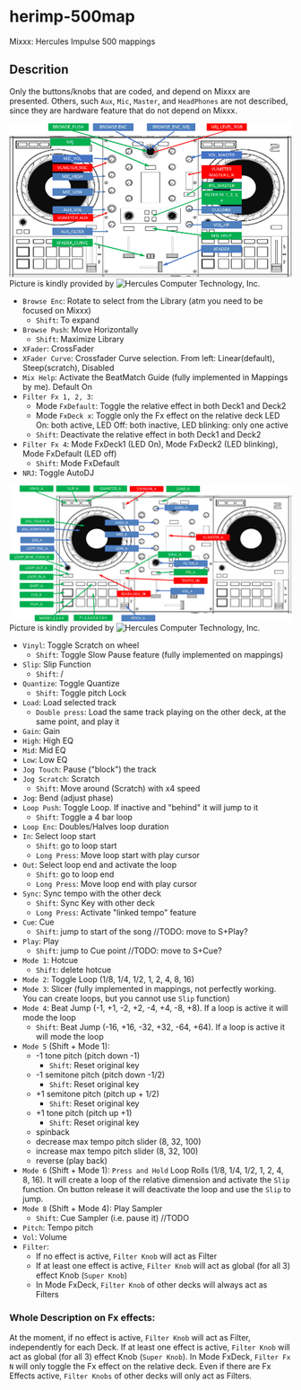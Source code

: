 # herimp-500map
Mixxx: Hercules Impulse 500 mappings

## Descrition

Only the buttons/knobs that are coded, and depend on Mixxx are presented.
Others, such `Aux`, `Mic`, `Master`, and `HeadPhones` are not described, since they are hardware feature that do not depend on Mixxx.

![Global View](https://raw.githubusercontent.com/Ev3nt1ne/herimp-500map/main/other/global.jpg)
Picture is kindly provided by ![Hercules Computer Technology, Inc.](https://www.hercules.com)

 - `Browse Enc`: Rotate to select from the Library (atm you need to be focused on Mixxx)
 	- `Shift`: To expand
 - `Browse Push`: Move Horizontally
 	- `Shift`: Maximize Library
 - `XFader`: CrossFader
 - `XFader Curve`: Crossfader Curve selection. From left: Linear(default), Steep(scratch), Disabled
 - `Mix Help`: Activate the BeatMatch Guide (fully implemented in Mappings by me). Default On
 - `Filter Fx 1, 2, 3`:
 	* Mode `FxDefault`: Toggle the relative effect in both Deck1 and Deck2
	* Mode `FxDeck x`: Toggle only the Fx effect on the relative deck
	LED On: both active, LED Off: both inactive, LED blinking: only one active
 	- `Shift`: Deactivate the relative effect in both Deck1 and Deck2
 - `Filter Fx 4`: Mode FxDeck1 (LED On), Mode FxDeck2 (LED blinking), Mode FxDefault (LED off)
 	- `Shift`: Mode FxDefault
 - `NRJ`: Toggle AutoDJ

![Deck View](https://raw.githubusercontent.com/Ev3nt1ne/herimp-500map/main/other/deck.jpg)
Picture is kindly provided by ![Hercules Computer Technology, Inc.](https://www.hercules.com)

 - `Vinyl`: Toggle Scratch on wheel
 	- `Shift`: Toggle Slow Pause feature (fully implemented on mappings)
 - `Slip`: Slip Function
 	- `Shift`: /
 - `Quantize`: Toggle Quantize
 	- `Shift`: Toggle pitch Lock
 - `Load`: Load selected track
 	- `Double press`: Load the same track playing on the other deck, at the same point, and play it
 - `Gain`: Gain
 - `High`: High EQ
 - `Mid`: Mid EQ
 - `Low`: Low EQ
 - `Jog Touch`: Pause ("block") the track
 - `Jog Scratch`: Scratch
 	- `Shift`: Move around (Scratch) with x4 speed
 - `Jog`: Bend (adjust phase)
 - `Loop Push`: Toggle Loop. If inactive and "behind" it will jump to it
 	- `Shift`: Toggle a 4 bar loop
 - `Loop Enc`: Doubles/Halves loop duration
 - `In`: Select loop start
 	- `Shift`: go to loop start
	- `Long Press`: Move loop start with play cursor
 - `Out`: Select loop end and activate the loop
 	- `Shift`: go to loop end
	- `Long Press`: Move loop end with play cursor
 - `Sync`: Sync tempo with the other deck
 	- `Shift`: Sync Key with other deck
	- `Long Press`: Activate "linked tempo" feature
 - `Cue`: Cue
 	- `Shift`: jump to start of the song //TODO: move to S+Play?
 - `Play`: Play
 	- `Shift`: jump to Cue point //TODO: move to S+Cue?
 - `Mode 1`: Hotcue
 	- `Shift`: delete hotcue
 - `Mode 2`: Toggle Loop (1/8, 1/4, 1/2, 1, 2, 4, 8, 16)
 - `Mode 3`: Slicer (fully implemented in mappings, not perfectly working. You can create loops, but you cannot use `Slip` function)
 - `Mode 4`: Beat Jump (-1, +1, -2, +2, -4, +4, -8, +8). If a loop is active it will mode the loop
 	- `Shift`: Beat Jump (-16, +16, -32, +32, -64, +64). If a loop is active it will mode the loop
 - `Mode 5` (Shift + Mode 1):
 	* -1 tone pitch (pitch down -1)
		- `Shift`: Reset original key
	* -1 semitone pitch (pitch down -1/2)
		- `Shift`: Reset original key
	* +1 semitone pitch (pitch up + 1/2)
		- `Shift`: Reset original key
	* +1 tone pitch (pitch up +1)
		- `Shift`: Reset original key
	* spinback
	* decrease max tempo pitch slider (8, 32, 100)
	* increase max tempo pitch slider (8, 32, 100)
	* reverse (play back)
 - `Mode 6` (Shift + Mode 1): `Press and Hold` Loop Rolls (1/8, 1/4, 1/2, 1, 2, 4, 8, 16). It will create a loop of the relative dimension and activate the `Slip` function. On button release it will deactivate the loop and use the `Slip` to jump.
 - `Mode 8` (Shift + Mode 4): Play Sampler
 	- `Shift`: Cue Sampler (i.e. pause it) //TODO
 - `Pitch`: Tempo pitch
 - `Vol`: Volume
 - `Filter`:
 	* If no effect is active, `Filter Knob` will act as Filter
	* If at least one effect is active, `Filter Knob` will act as global (for all 3) effect Knob (`Super Knob`)
	* In Mode FxDeck, `Filter Knob` of other decks will always act as Filters



### Whole Description on Fx effects:
At the moment, if no effect is active, `Filter Knob` will act as Filter, independently for each Deck.
If at least one effect is active, `Filter Knob` will act as global (for all 3) effect Knob (`Super Knob`).
In Mode FxDeck, `Filter Fx N` will only toggle the Fx effect on the relative deck. Even if there are Fx Effects active, `Filter Knobs` of other decks will only act as Filters.
